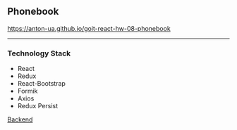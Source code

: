 ## Phonebook

https://anton-ua.github.io/goit-react-hw-08-phonebook



----
### Technology Stack
- React
- Redux
- React-Bootstrap
- Formik
- Axios
- Redux Persist
  
[Backend](https://goit-phonebook-api.herokuapp.com/docs/)
